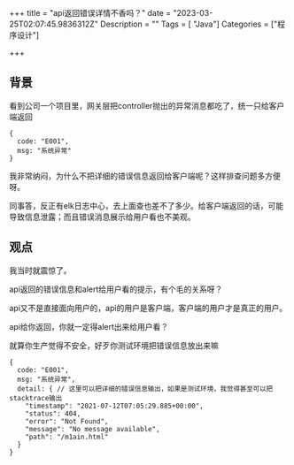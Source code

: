 +++
title = "api返回错误详情不香吗？"
date = "2023-03-25T02:07:45.9836312Z"
Description = ""
Tags = [ "Java"]
Categories = ["程序设计"]

+++
## 背景
看到公司一个项目里，网关层把controller抛出的异常消息都吃了，统一只给客户端返回
```json5
{
  code: "E001",
  msg: "系统异常"
}
```
我非常纳闷，为什么不把详细的错误信息返回给客户端呢？这样排查问题多方便呀。

同事答，反正有elk日志中心，去上面查也差不了多少。给客户端返回的话，可能导致信息泄露；而且错误消息展示给用户看也不美观。

## 观点
我当时就震惊了。

api返回的错误信息和alert给用户看的提示，有个毛的关系呀？

api又不是直接面向用户的，api的用户是客户端，客户端的用户才是真正的用户。

api给你返回，你就一定得alert出来给用户看？

就算你生产觉得不安全，好歹你测试环境把错误信息放出来嘛

```json5
{
  code: "E001",
  msg: "系统异常",
  detail: { // 这里可以把详细的错误信息输出，如果是测试环境，我觉得甚至可以把stacktrace输出
    "timestamp": "2021-07-12T07:05:29.885+00:00",
    "status": 404,
    "error": "Not Found",
    "message": "No message available",
    "path": "/m1ain.html"
  }
}
```